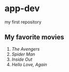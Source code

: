 # app-dev
my first repository 
## My favorite movies
1. *The Avengers*
2. *Spider Man*
3. *Inside Out*
4. *Hello Love, Again*

